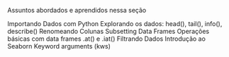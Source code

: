 Assuntos abordados e aprendidos nessa seção

Importando Dados com Python
Explorando os dados: head(), tail(), info(), describe()
Renomeando Colunas
Subsetting Data Frames
Operações básicas com data frames
.at() e .iat()
Filtrando Dados
Introdução ao Seaborn
Keyword arguments (kws)
